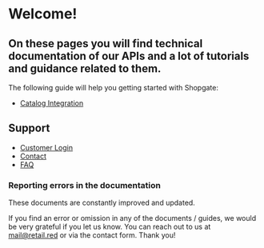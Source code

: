 # Welcome!

## On these pages you will find technical documentation of our APIs and a lot of tutorials and guidance related to them.

The following guide will help you getting started with Shopgate:

- [Catalog Integration](./guides/integrations/catalog/general-integration-info.md)

## Support
* [Customer Login](https://next.admin.shopgate.com/)
* [Contact](https://retail.red/en/kontakt)
* [FAQ](https://retail.red/en/faq)

### Reporting errors in the documentation

These documents are constantly improved and updated.

If you find an error or omission in any of the documents / guides, we would be very grateful if you let us know. You can reach out to us at [mail@retail.red](mailto:mail@retail.red) or via the contact form. Thank you!
